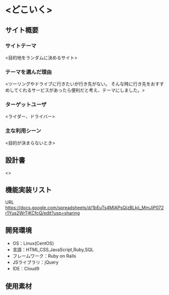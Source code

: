 # <どこいく>

## サイト概要
### サイトテーマ
<目的地をランダムに決めるサイト>

### テーマを選んだ理由
<ツーリングやドライブに行きたいが行き先がない。
そんな時に行き先をおすすめしてくれるサービスがあったら便利だと考え、テーマにしました。>

### ターゲットユーザ
<ライダー、ドライバー>

### 主な利用シーン
<目的が決まらないとき>

## 設計書
<>

## 機能実装リスト
URL https://docs.google.com/spreadsheets/d/1bEuTs4MlAPsQjzBLkji_MmJjP072r1Yus2WrTjKCfcQ/edit?usp=sharing

## 開発環境
- OS：Linux(CentOS)
- 言語：HTML,CSS,JavaScript,Ruby,SQL
- フレームワーク：Ruby on Rails
- JSライブラリ：jQuery
- IDE：Cloud9

## 使用素材
